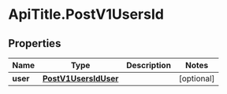 # ApiTitle.PostV1UsersId

## Properties

Name | Type | Description | Notes
------------ | ------------- | ------------- | -------------
**user** | [**PostV1UsersIdUser**](PostV1UsersIdUser.md) |  | [optional] 


